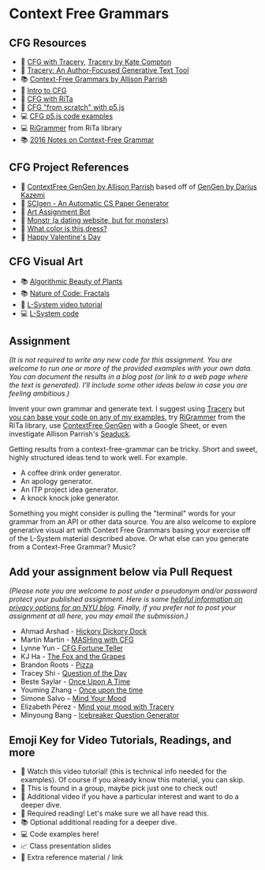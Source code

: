 # Context Free Grammars

## CFG Resources

- 🚨 [CFG with Tracery](https://youtu.be/C3EwsSNJeOE?list=PLRqwX-V7Uu6YrbSJBg32eTzUU50E2B8Ch), [Tracery by Kate Compton](http://tracery.io/)
- 📕 [Tracery: An Author-Focused Generative Text Tool](https://www.researchgate.net/profile/Quinn_Kybartas/publication/300137911_Tracery_An_Author-Focused_Generative_Text_Tool/links/5ed3c8c14585152945220c14/Tracery-An-Author-Focused-Generative-Text-Tool.pdf)
- 📚 [Context-Free Grammars by Allison Parrish](http://www.decontextualize.com/teaching/rwet/recursion-and-context-free-grammars/)
- 🍿 [Intro to CFG](https://youtu.be/Rhqk9HYiB7Q)
- 🍿 [CFG with RiTa](https://youtu.be/VaAoIaZ3YKs)
- 🍿 [CFG "from scratch" with p5.js](https://youtu.be/8Z9FRiW2Jlc)
- 💻 [CFG p5.js code examples](https://editor.p5js.org/a2zitp/collections/5IFiJuQZa)
- 💻 [RiGrammer](https://rednoise.org/rita/reference/RiGrammar.php) from RiTa library
- 📚 [2016 Notes on Context-Free Grammar](http://shiffman.net/a2z/cfg)

## CFG Project References

- 🎨 [ContextFree GenGen by Allison Parrish](http://cfgg.decontextualize.com) based off of [GenGen by Darius Kazemi](http://tinysubversions.com/gengen/)
- 🔬 [SCIgen - An Automatic CS Paper Generator](https://pdos.csail.mit.edu/archive/scigen/)
- 🤖 [Art Assignment Bot](https://twitter.com/artassignbot?lang=en)
- 👹 [Monstr (a dating website, but for monsters)](http://www.plusultra.ninja/monstr.html)
- 👗 [What color is this dress?](http://www.galaxykate.com/dress/)
- 💖 [Happy Valentine's Day](http://www.galaxykate.com/apps//vday/vday.html?s=HEJ8)

## CFG Visual Art

- 📚 [Algorithmic Beauty of Plants](http://algorithmicbotany.org/papers/abop/abop.pdf)
- 📚 [Nature of Code: Fractals](https://natureofcode.com/book/chapter-8-fractals/)
- 🍿 [L-System video tutorial](https://youtu.be/E1B4UoSQMFw)
- 💻 [L-System code](https://editor.p5js.org/codingtrain/sketches/QmTx-Y_UP)

## Assignment

_(It is not required to write any new code for this assignment. You are welcome to run one or more of the provided examples with your own data. You can document the results in a blog post (or link to a web page where the text is generated). I'll include some other ideas below in case you are feeling ambitious.)_

Invent your own grammar and generate text. I suggest using [Tracery](http://tracery.io/) but [you can base your code on any of my examples](https://editor.p5js.org/a2zitp/collections/5IFiJuQZa), try [RiGrammer](https://rednoise.org/rita/reference/RiGrammar.php) from the RiTa library, use [ContextFree GenGen](http://cfgg.decontextualize.com) with a Google Sheet, or even investigate Allison Parrish's [Seaduck](https://github.com/aparrish/seaduck).

Getting results from a context-free-grammar can be tricky. Short and sweet, highly structured ideas tend to work well. For example.

- A coffee drink order generator.
- An apology generator.
- An ITP project idea generator.
- A knock knock joke generator.

Something you might consider is pulling the "terminal" words for your grammar from an API or other data source. You are also welcome to explore generative visual art with Context Free Grammars basing your exercise off of the L-System material described above. Or what else can you generate from a Context-Free Grammar? Music?

## Add your assignment below via Pull Request

_(Please note you are welcome to post under a pseudonym and/or password protect your published assignment. Here is some [helpful information on privacy options for an NYU blog](https://nyu.service-now.com/sp?id=kb_article&sysparm_article=KB0012245&sys_kb_id=b2ddc9da004aa1002a5d036a271e5f70&spa=1). Finally, if you prefer not to post your assignment at all here, you may email the submission.)_

- Ahmad Arshad - [Hickory Dickory Dock](https://dev1.ed-projects.nyu.edu/geotools/2020/11/07/hickory-dickory-docker/)
- Martin Martin - [MASHing with CFG](https://www.martinsquared.com/2020/11/08/mashing-with-cfg/)
- Lynne Yun - [CFG Fortune Teller](https://github.com/lynneyun/ITP-Documentation/blob/master/Programming_from_A_to_Z/Session07/CFG_fortune.md)
- KJ Ha - [The Fox and the Grapes](https://www.kyungjooha.com/post/the-fox-and-the-grapes)
- Brandon Roots - [Pizza](https://brandonroots.com/2020/11/09/context-free-grammars/)
- Tracey Shi - [Question of the Day](http://wp.nyu.edu/tianyeeee/programming-a-z/)
- Beste Saylar - [Once Upon A Time](https://github.com/bestesaylar/onceuponatime)
- Youming Zhang - [Once upon the time](https://youmingzhang19.medium.com/once-upon-the-time-619522d81a9a)
- Simone Salvo – [Mind Your Mood](https://www.simonesalvo.com/itp-portfolio/2020/11/9/mind-your-mood)
- Elizabeth Pérez - [Mind your mood with Tracery](https://brujatech.wordpress.com/2020/11/10/mind-your-mood-with-tracery/)
- Minyoung Bang - [Icebreaker Question Generator](http://wp.nyu.edu/minyoungbang/week9-cfg/)


## Emoji Key for Video Tutorials, Readings, and more

- 🚨 Watch this video tutorial! (this is technical info needed for the examples). Of course if you already know this material, you can skip.
- 🔢 This is found in a group, maybe pick just one to check out!
- 🍿 Additional video if you have a particular interest and want to do a deeper dive.
- 📕 Required reading! Let's make sure we all have read this.
- 📚 Optional additional reading for a deeper dive.
- 💻 Code examples here!
- 📈 Class presentation slides
- 🔗 Extra reference material / link
